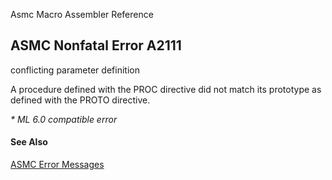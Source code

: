 Asmc Macro Assembler Reference

## ASMC Nonfatal Error A2111

conflicting parameter definition

A procedure defined with the PROC directive did not match its prototype as defined with the PROTO directive.

_* ML 6.0 compatible error_

#### See Also

[ASMC Error Messages](readme.md)